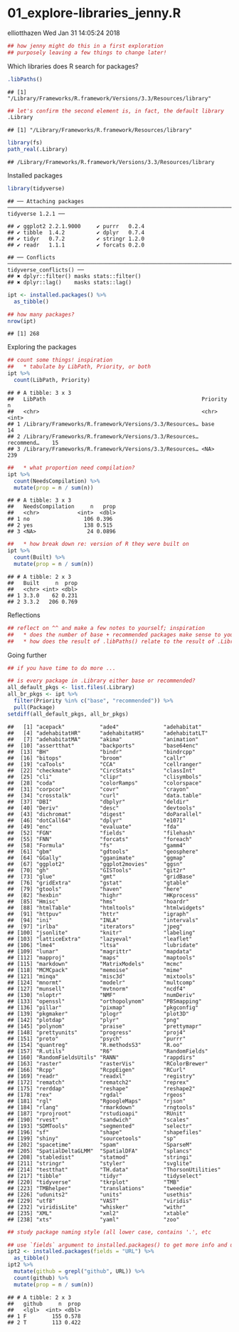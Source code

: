 01\_explore-libraries\_jenny.R
================
elliotthazen
Wed Jan 31 14:05:24 2018

``` r
## how jenny might do this in a first exploration
## purposely leaving a few things to change later!
```

Which libraries does R search for packages?

``` r
.libPaths()
```

    ## [1] "/Library/Frameworks/R.framework/Versions/3.3/Resources/library"

``` r
## let's confirm the second element is, in fact, the default library
.Library
```

    ## [1] "/Library/Frameworks/R.framework/Resources/library"

``` r
library(fs)
path_real(.Library)
```

    ## /Library/Frameworks/R.framework/Versions/3.3/Resources/library

Installed packages

``` r
library(tidyverse)
```

    ## ── Attaching packages ──────────────────────────────────────────────────────────────────────────────────────────────────── tidyverse 1.2.1 ──

    ## ✔ ggplot2 2.2.1.9000     ✔ purrr   0.2.4     
    ## ✔ tibble  1.4.2          ✔ dplyr   0.7.4     
    ## ✔ tidyr   0.7.2          ✔ stringr 1.2.0     
    ## ✔ readr   1.1.1          ✔ forcats 0.2.0

    ## ── Conflicts ─────────────────────────────────────────────────────────────────────────────────────────────────────── tidyverse_conflicts() ──
    ## ✖ dplyr::filter() masks stats::filter()
    ## ✖ dplyr::lag()    masks stats::lag()

``` r
ipt <- installed.packages() %>%
  as_tibble()

## how many packages?
nrow(ipt)
```

    ## [1] 268

Exploring the packages

``` r
## count some things! inspiration
##   * tabulate by LibPath, Priority, or both
ipt %>%
  count(LibPath, Priority)
```

    ## # A tibble: 3 x 3
    ##   LibPath                                                 Priority       n
    ##   <chr>                                                   <chr>      <int>
    ## 1 /Library/Frameworks/R.framework/Versions/3.3/Resources… base          14
    ## 2 /Library/Frameworks/R.framework/Versions/3.3/Resources… recommend…    15
    ## 3 /Library/Frameworks/R.framework/Versions/3.3/Resources… <NA>         239

``` r
##   * what proportion need compilation?
ipt %>%
  count(NeedsCompilation) %>%
  mutate(prop = n / sum(n))
```

    ## # A tibble: 3 x 3
    ##   NeedsCompilation     n   prop
    ##   <chr>            <int>  <dbl>
    ## 1 no                 106 0.396 
    ## 2 yes                138 0.515 
    ## 3 <NA>                24 0.0896

``` r
##   * how break down re: version of R they were built on
ipt %>%
  count(Built) %>%
  mutate(prop = n / sum(n))
```

    ## # A tibble: 2 x 3
    ##   Built     n  prop
    ##   <chr> <int> <dbl>
    ## 1 3.3.0    62 0.231
    ## 2 3.3.2   206 0.769

Reflections

``` r
## reflect on ^^ and make a few notes to yourself; inspiration
##   * does the number of base + recommended packages make sense to you?
##   * how does the result of .libPaths() relate to the result of .Library?
```

Going further

``` r
## if you have time to do more ...

## is every package in .Library either base or recommended?
all_default_pkgs <- list.files(.Library)
all_br_pkgs <- ipt %>%
  filter(Priority %in% c("base", "recommended")) %>%
  pull(Package)
setdiff(all_default_pkgs, all_br_pkgs)
```

    ##   [1] "acepack"           "ade4"              "adehabitat"       
    ##   [4] "adehabitatHR"      "adehabitatHS"      "adehabitatLT"     
    ##   [7] "adehabitatMA"      "akima"             "animation"        
    ##  [10] "assertthat"        "backports"         "base64enc"        
    ##  [13] "BH"                "bindr"             "bindrcpp"         
    ##  [16] "bitops"            "broom"             "callr"            
    ##  [19] "caTools"           "CCA"               "cellranger"       
    ##  [22] "checkmate"         "CircStats"         "classInt"         
    ##  [25] "cli"               "clipr"             "clisymbols"       
    ##  [28] "coda"              "colorRamps"        "colorspace"       
    ##  [31] "corpcor"           "covr"              "crayon"           
    ##  [34] "crosstalk"         "curl"              "data.table"       
    ##  [37] "DBI"               "dbplyr"            "deldir"           
    ##  [40] "Deriv"             "desc"              "devtools"         
    ##  [43] "dichromat"         "digest"            "doParallel"       
    ##  [46] "dotCall64"         "dplyr"             "e1071"            
    ##  [49] "enc"               "evaluate"          "fda"              
    ##  [52] "FGN"               "fields"            "filehash"         
    ##  [55] "FNN"               "forcats"           "foreach"          
    ##  [58] "Formula"           "fs"                "gamm4"            
    ##  [61] "gbm"               "gdtools"           "geosphere"        
    ##  [64] "GGally"            "gganimate"         "ggmap"            
    ##  [67] "ggplot2"           "ggplot2movies"     "ggsn"             
    ##  [70] "gh"                "GISTools"          "git2r"            
    ##  [73] "glue"              "gmt"               "gridBase"         
    ##  [76] "gridExtra"         "gstat"             "gtable"           
    ##  [79] "gtools"            "haven"             "here"             
    ##  [82] "hexbin"            "highr"             "HKprocess"        
    ##  [85] "Hmisc"             "hms"               "hoardr"           
    ##  [88] "htmlTable"         "htmltools"         "htmlwidgets"      
    ##  [91] "httpuv"            "httr"              "igraph"           
    ##  [94] "ini"               "INLA"              "intervals"        
    ##  [97] "irlba"             "iterators"         "jpeg"             
    ## [100] "jsonlite"          "knitr"             "labeling"         
    ## [103] "latticeExtra"      "lazyeval"          "leaflet"          
    ## [106] "lme4"              "ltsa"              "lubridate"        
    ## [109] "lunar"             "magrittr"          "mapdata"          
    ## [112] "mapproj"           "maps"              "maptools"         
    ## [115] "markdown"          "MatrixModels"      "mcmc"             
    ## [118] "MCMCpack"          "memoise"           "mime"             
    ## [121] "minqa"             "misc3d"            "mixtools"         
    ## [124] "mnormt"            "modelr"            "multcomp"         
    ## [127] "munsell"           "mvtnorm"           "ncdf4"            
    ## [130] "nloptr"            "NMF"               "numDeriv"         
    ## [133] "openssl"           "orthopolynom"      "PBSmapping"       
    ## [136] "pillar"            "pixmap"            "pkgconfig"        
    ## [139] "pkgmaker"          "plogr"             "plot3D"           
    ## [142] "plotdap"           "plyr"              "png"              
    ## [145] "polynom"           "praise"            "prettymapr"       
    ## [148] "prettyunits"       "progress"          "proj4"            
    ## [151] "proto"             "psych"             "purrr"            
    ## [154] "quantreg"          "R.methodsS3"       "R.oo"             
    ## [157] "R.utils"           "R6"                "RandomFields"     
    ## [160] "RandomFieldsUtils" "RANN"              "rappdirs"         
    ## [163] "raster"            "rasterVis"         "RColorBrewer"     
    ## [166] "Rcpp"              "RcppEigen"         "RCurl"            
    ## [169] "readr"             "readxl"            "registry"         
    ## [172] "rematch"           "rematch2"          "reprex"           
    ## [175] "rerddap"           "reshape"           "reshape2"         
    ## [178] "rex"               "rgdal"             "rgeos"            
    ## [181] "rgl"               "RgoogleMaps"       "rjson"            
    ## [184] "rlang"             "rmarkdown"         "rngtools"         
    ## [187] "rprojroot"         "rstudioapi"        "RUnit"            
    ## [190] "rvest"             "sandwich"          "scales"           
    ## [193] "SDMTools"          "segmented"         "selectr"          
    ## [196] "sf"                "shape"             "shapefiles"       
    ## [199] "shiny"             "sourcetools"       "sp"               
    ## [202] "spacetime"         "spam"              "SparseM"          
    ## [205] "SpatialDeltaGLMM"  "SpatialDFA"        "splancs"          
    ## [208] "stabledist"        "statmod"           "stringi"          
    ## [211] "stringr"           "styler"            "svglite"          
    ## [214] "testthat"          "TH.data"           "ThorsonUtilities" 
    ## [217] "tibble"            "tidyr"             "tidyselect"       
    ## [220] "tidyverse"         "tkrplot"           "TMB"              
    ## [223] "TMBhelper"         "translations"      "tweedie"          
    ## [226] "udunits2"          "units"             "usethis"          
    ## [229] "utf8"              "VAST"              "viridis"          
    ## [232] "viridisLite"       "whisker"           "withr"            
    ## [235] "XML"               "xml2"              "xtable"           
    ## [238] "xts"               "yaml"              "zoo"

``` r
## study package naming style (all lower case, contains '.', etc

## use `fields` argument to installed.packages() to get more info and use it!
ipt2 <- installed.packages(fields = "URL") %>%
  as_tibble()
ipt2 %>%
  mutate(github = grepl("github", URL)) %>%
  count(github) %>%
  mutate(prop = n / sum(n))
```

    ## # A tibble: 2 x 3
    ##   github     n  prop
    ##   <lgl>  <int> <dbl>
    ## 1 F        155 0.578
    ## 2 T        113 0.422
